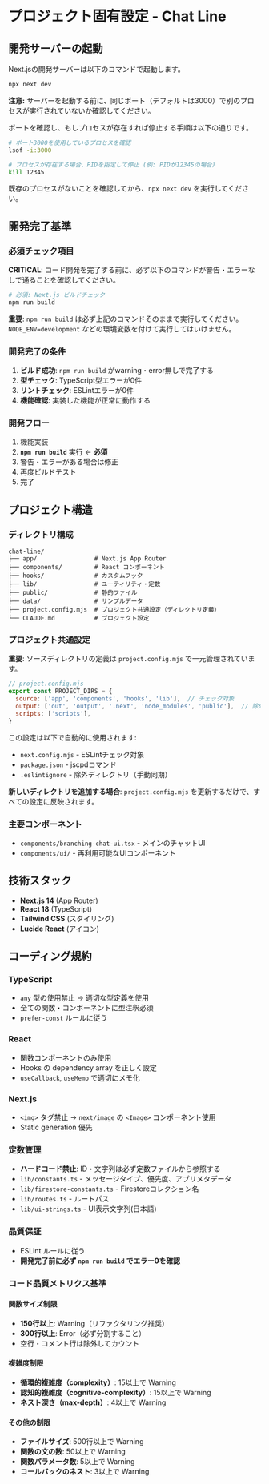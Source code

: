 # プロジェクト固有設定 - Chat Line

## 開発サーバーの起動

Next.jsの開発サーバーは以下のコマンドで起動します。

```bash
npx next dev
```

**注意:** サーバーを起動する前に、同じポート（デフォルトは3000）で別のプロセスが実行されていないか確認してください。

ポートを確認し、もしプロセスが存在すれば停止する手順は以下の通りです。

```bash
# ポート3000を使用しているプロセスを確認
lsof -i:3000

# プロセスが存在する場合、PIDを指定して停止 (例: PIDが12345の場合)
kill 12345
```

既存のプロセスがないことを確認してから、`npx next dev` を実行してください。

## 開発完了基準

### 必須チェック項目
**CRITICAL**: コード開発を完了する前に、必ず以下のコマンドが警告・エラーなしで通ることを確認してください。

```bash
# 必須: Next.js ビルドチェック
npm run build
```

**重要**: `npm run build` は必ず上記のコマンドそのままで実行してください。`NODE_ENV=development` などの環境変数を付けて実行してはいけません。

### 開発完了の条件
1. **ビルド成功**: `npm run build` がwarning・error無しで完了する
2. **型チェック**: TypeScript型エラーが0件
3. **リントチェック**: ESLintエラーが0件
4. **機能確認**: 実装した機能が正常に動作する

### 開発フロー
1. 機能実装
2. **`npm run build`** 実行 ← **必須**
3. 警告・エラーがある場合は修正
4. 再度ビルドテスト
5. 完了

## プロジェクト構造

### ディレクトリ構成
```
chat-line/
├── app/                # Next.js App Router
├── components/         # React コンポーネント
├── hooks/              # カスタムフック
├── lib/                # ユーティリティ・定数
├── public/             # 静的ファイル
├── data/               # サンプルデータ
├── project.config.mjs  # プロジェクト共通設定（ディレクトリ定義）
└── CLAUDE.md           # プロジェクト設定
```

### プロジェクト共通設定

**重要**: ソースディレクトリの定義は `project.config.mjs` で一元管理されています。

```javascript
// project.config.mjs
export const PROJECT_DIRS = {
  source: ['app', 'components', 'hooks', 'lib'],  // チェック対象
  output: ['out', 'output', '.next', 'node_modules', 'public'],  // 除外
  scripts: ['scripts'],
}
```

この設定は以下で自動的に使用されます:
- `next.config.mjs` - ESLintチェック対象
- `package.json` - jscpdコマンド
- `.eslintignore` - 除外ディレクトリ（手動同期）

**新しいディレクトリを追加する場合**: `project.config.mjs` を更新するだけで、すべての設定に反映されます。

### 主要コンポーネント
- `components/branching-chat-ui.tsx` - メインのチャットUI
- `components/ui/` - 再利用可能なUIコンポーネント

## 技術スタック
- **Next.js 14** (App Router)
- **React 18** (TypeScript)
- **Tailwind CSS** (スタイリング)
- **Lucide React** (アイコン)

## コーディング規約

### TypeScript
- `any` 型の使用禁止 → 適切な型定義を使用
- 全ての関数・コンポーネントに型注釈必須
- `prefer-const` ルールに従う

### React
- 関数コンポーネントのみ使用
- Hooks の dependency array を正しく設定
- `useCallback`, `useMemo` で適切にメモ化

### Next.js
- `<img>` タグ禁止 → `next/image` の `<Image>` コンポーネント使用
- Static generation 優先

### 定数管理
- **ハードコード禁止**: ID・文字列は必ず定数ファイルから参照する
- `lib/constants.ts` - メッセージタイプ、優先度、アプリメタデータ
- `lib/firestore-constants.ts` - Firestoreコレクション名
- `lib/routes.ts` - ルートパス
- `lib/ui-strings.ts` - UI表示文字列(日本語)

### 品質保証
- ESLint ルールに従う
- **開発完了前に必ず `npm run build` でエラー0を確認**

### コード品質メトリクス基準

#### 関数サイズ制限
- **150行以上**: Warning（リファクタリング推奨）
- **300行以上**: Error（必ず分割すること）
- 空行・コメント行は除外してカウント

#### 複雑度制限
- **循環的複雑度（complexity）**: 15以上で Warning
- **認知的複雑度（cognitive-complexity）**: 15以上で Warning
- **ネスト深さ（max-depth）**: 4以上で Warning

#### その他の制限
- **ファイルサイズ**: 500行以上で Warning
- **関数の文の数**: 50以上で Warning
- **関数パラメータ数**: 5以上で Warning
- **コールバックのネスト**: 3以上で Warning